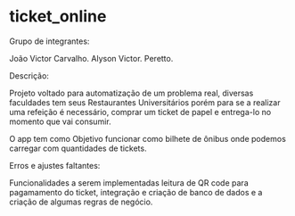 # ticket_online

Grupo de integrantes:

João Victor Carvalho.
Alyson Victor.
Peretto.

Descrição:

Projeto voltado para automatização de um problema real, diversas faculdades tem seus Restaurantes Universitários porém para se a realizar uma refeição é necessário, comprar um ticket de papel e entrega-lo no momento que vai consumir.

O app tem como Objetivo funcionar como bilhete de ônibus onde podemos carregar com quantidades de tickets.

Erros e ajustes faltantes:

Funcionalidades a serem implementadas leitura de QR code para pagamamento do ticket, integração e criação de banco de dados e a criação de algumas regras de negócio.

